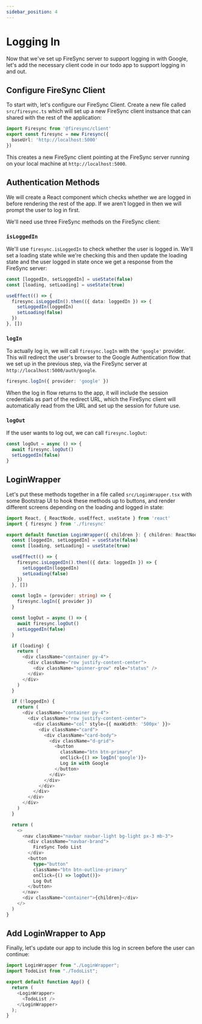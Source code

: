 ```yaml
---
sidebar_position: 4
---
```


# Logging In

Now that we've set up FireSync server to support logging in with Google, let's add the necessary client code in our todo app to support logging in and out.

## Configure FireSync Client

To start with, let's configure our FireSync Client. Create a new file called `src/firesync.ts` which will set up a new FireSync client instsance that can shared with the rest of the application:

```ts title=src/firesync.ts
import Firesync from '@firesync/client'
export const firesync = new Firesync({
  baseUrl: 'http://localhost:5000'
})
```

This creates a new FireSync client pointing at the FireSync server running on your local machine at `http://localhost:5000`.

## Authentication Methods

We will create a React component which checks whether we are logged in before rendering the rest of the app. If we aren't logged in then we will prompt the user to log in first.

We'll need use three FireSync methods on the FireSync client:

### `isLoggedIn`

We'll use `firesync.isLoggedIn` to check whether the user is logged in. We'll set a loading state while we're checking this and then update the loading state and the user logged in state once we get a response from the FireSync server:

```ts
const [loggedIn, setLoggedIn] = useState(false)
const [loading, setLoading] = useState(true)

useEffect(() => {
  firesync.isLoggedIn().then(({ data: loggedIn }) => {
    setLoggedIn(loggedIn)
    setLoading(false)
  })
}, [])
```

### `logIn`

To actually log in, we will call `firesync.logIn` with the `'google'` provider. This will redirect the user's browser to the Google Authentication flow that we set up in the previous step, via the FireSync server at `http://localhost:5000/auth/google`.

```ts
firesync.logIn({ provider: 'google' })
```

When the log in flow returns to the app, it will include the session credentials as part of the redirect URL, which the FireSync client will automatically read from the URL and set up the session for future use.

### `logOut`

If the user wants to log out, we can call `firesync.logOut`:

```ts
const logOut = async () => {
  await firesync.logOut()
  setLoggedIn(false)
}
```

## LoginWrapper

Let's put these methods together in a file called `src/LoginWrapper.tsx` with some Bootstrap UI to hook these methods up to buttons, and render different screens depending on the loading and logged in state:

```ts title=src/LoginWrapper.tsx
import React, { ReactNode, useEffect, useState } from 'react'
import { firesync } from './firesync'

export default function LoginWrapper({ children }: { children: ReactNode }) {
  const [loggedIn, setLoggedIn] = useState(false)
  const [loading, setLoading] = useState(true)

  useEffect(() => {
    firesync.isLoggedIn().then(({ data: loggedIn }) => {
      setLoggedIn(loggedIn)
      setLoading(false)
    })
  }, [])

  const logIn = (provider: string) => {
    firesync.logIn({ provider })
  }

  const logOut = async () => {
    await firesync.logOut()
    setLoggedIn(false)
  }

  if (loading) {
    return (
      <div className="container py-4">
        <div className="row justify-content-center">
          <div className="spinner-grow" role="status" />
        </div>
      </div>
    )
  }

  if (!loggedIn) {
    return (
      <div className="container py-4">
        <div className="row justify-content-center">
          <div className="col" style={{ maxWidth: '500px' }}>
            <div className="card">
              <div className="card-body">
                <div className="d-grid">
                  <button
                    className="btn btn-primary"
                    onClick={() => logIn('google')}>
                    Log in with Google
                  </button>
                </div>
              </div>
            </div>
          </div>
        </div>
      </div>
    )
  }

  return (
    <>
      <nav className="navbar navbar-light bg-light px-3 mb-3">
        <div className="navbar-brand">
          FireSync Todo List
        </div>
        <button
          type="button"
          className="btn btn-outline-primary"
          onClick={() => logOut()}>
          Log Out
        </button>
      </nav>
      <div className="container">{children}</div>
    </>
  )
}
```

## Add LoginWrapper to App

Finally, let's update our app to include this log in screen before the user can continue:


```ts title=src/App.tsx
import LoginWrapper from "./LoginWrapper";
import TodoList from "./TodoList";

export default function App() {
  return (
    <LoginWrapper>
      <TodoList />
    </LoginWrapper>
  );
}
```

